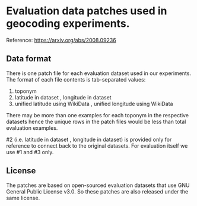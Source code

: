 # Evaluation data patches used in geocoding experiments.
Reference: https://arxiv.org/abs/2008.09236

## Data format
There is one patch file for each evaluation dataset used in our experiments.
The format of each file contents is tab-separated values:
1. toponym
2. latitude in dataset , longitude in dataset
3. unified latitude using WikiData , unified longitude using WikiData

There may be more than one examples for each toponym in the respective datasets
hence the unique rows in the patch files would be less than total evaluation
examples.

#2 (i.e. latitude in dataset , longitude in dataset) is provided only for
reference to connect back to the original datasets. For evaluation itself we use
#1 and #3 only.

## License
The patches are based on open-sourced evaluation datasets that use GNU General Public License v3.0. So these patches are also released under the same license.
